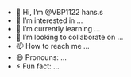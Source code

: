 - 👋 Hi, I’m @VBP1122 hans.s
- 👀 I’m interested in ...
- 🌱 I’m currently learning ...
- 💞️ I’m looking to collaborate on ...
- 📫 How to reach me ...
- 😄 Pronouns: ...
- ⚡ Fun fact: ...

<!---
VBP1122Hans/VBP1122Hans is a ✨ special ✨ repository because its `README.md` (this file) appears on your GitHub profile.
You can click the Preview link to take a look at your changes.
--->
